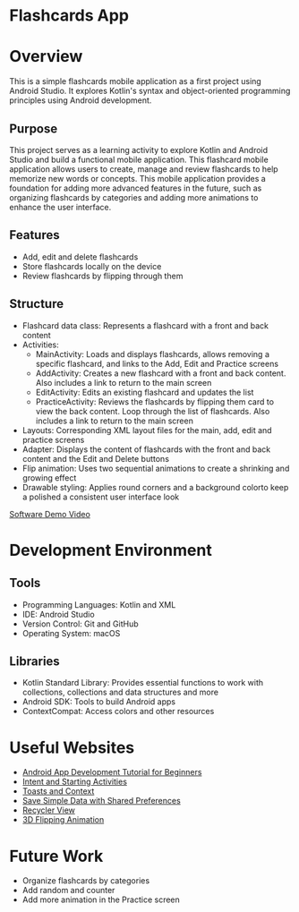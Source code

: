 # Flashcards App
# Overview

This is a simple flashcards mobile application as a first project using Android Studio. 
It explores Kotlin's syntax and object-oriented programming principles using Android development. 

## Purpose

This project serves as a learning activity to explore Kotlin and Android Studio and build a functional mobile application. 
This flashcard mobile application allows users to create, manage and review flashcards to help memorize new words or concepts. 
This mobile application provides a foundation for adding more advanced features in the future, such as organizing flashcards by categories and adding more animations to enhance the user interface. 

## Features

* Add, edit and delete flashcards
* Store flashcards locally on the device
* Review flashcards by flipping through them

## Structure

* Flashcard data class: Represents a flashcard with a front and back content
* Activities:
    - MainActivity: Loads and displays flashcards, allows removing a specific flashcard, and links to the Add, Edit and Practice screens
    - AddActivity: Creates a new flashcard with a front and back content. Also includes a link to return to the main screen
    - EditActivity: Edits an existing flashcard and updates the list
    - PracticeActivity: Reviews the flashcards by flipping them card to view the back content. Loop through the list of flashcards. Also includes a link to return to the main screen
* Layouts: Corresponding XML layout files for the main, add, edit and practice screens
* Adapter:  Displays the content of flashcards with the front and back content and the Edit and Delete buttons
* Flip animation: Uses two sequential animations to create a shrinking and growing effect
* Drawable styling: Applies round corners and a background colorto keep a polished a consistent user interface look

[Software Demo Video](http://youtube.link.goes.here)

# Development Environment

## Tools

* Programming Languages: Kotlin and XML
* IDE: Android Studio
* Version Control: Git and GitHub
* Operating System: macOS

## Libraries

* Kotlin Standard Library: Provides essential functions to work with collections, collections and data structures and more
* Android SDK: Tools to build Android apps
* ContextCompat: Access colors and other resources

# Useful Websites

* [Android App Development Tutorial for Beginners](https://www.youtube.com/watch?v=FjrKMcnKahY)
* [Intent and Starting Activities](https://www.youtube.com/watch?v=1xj9G2FvLeE&list=PLQkwcJG4YTCTq1raTb5iMuxnEB06J1VHX)
* [Toasts and Context](https://www.youtube.com/watch?v=ayjINChcG3g&list=PLQkwcJG4YTCTq1raTb5iMuxnEB06J1VHX)
* [Save Simple Data with Shared Preferences](https://developer.android.com/training/data-storage/shared-preferences)
* [Recycler View](https://developer.android.com/develop/ui/views/layout/recyclerview)
* [3D Flipping Animation](https://www.geeksforgeeks.org/simulate-a-3d-flip-by-using-androids-scaleanimation/)
  
# Future Work

* Organize flashcards by categories
* Add random and counter
* Add more animation in the Practice screen
